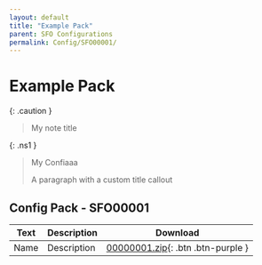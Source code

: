 ```yaml
---
layout: default
title: "Example Pack"
parent: SFO Configurations
permalink: Config/SFO00001/
---
```

# Example Pack

{: .caution }
> My note title

{: .ns1 }
> My Confiaaa
>
> A paragraph with a custom title callout

## Config Pack - SFO00001

| Text | Description | Download |
|------|----------|:-------------:|
| Name | Description | [00000001.zip](00000001.zip){: .btn .btn-purple } | 
 


